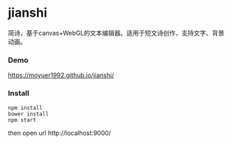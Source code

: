 # jianshi
简诗，基于canvas+WebGL的文本编辑器。适用于短文诗创作，支持文字、背景动画。

### Demo
https://moyuer1992.github.io/jianshi/

### Install
```
npm install
bower install
npm start
```
then open url http://localhost:9000/

